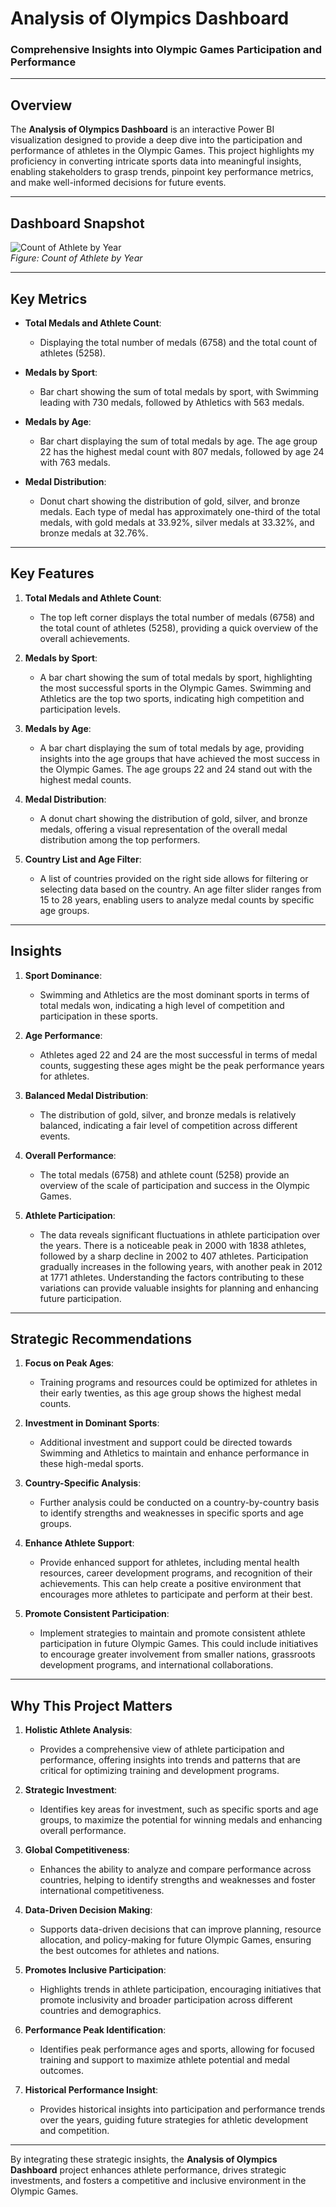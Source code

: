 # **Analysis of Olympics Dashboard**  
### **Comprehensive Insights into Olympic Games Participation and Performance**  

---

## **Overview**  
The **Analysis of Olympics Dashboard** is an interactive Power BI visualization designed to provide a deep dive into the participation and performance of athletes in the Olympic Games. This project highlights my proficiency in converting intricate sports data into meaningful insights, enabling stakeholders to grasp trends, pinpoint key performance metrics, and make well-informed decisions for future events.

---

## **Dashboard Snapshot**  

![Count of Athlete by Year](Dashboard_Image.png)  
*Figure: Count of Athlete by Year*  

---

## **Key Metrics**  
- **Total Medals and Athlete Count**:  
   - Displaying the total number of medals (6758) and the total count of athletes (5258).

- **Medals by Sport**:  
   - Bar chart showing the sum of total medals by sport, with Swimming leading with 730 medals, followed by Athletics with 563 medals.

- **Medals by Age**:  
   - Bar chart displaying the sum of total medals by age. The age group 22 has the highest medal count with 807 medals, followed by age 24 with 763 medals.

- **Medal Distribution**:  
   - Donut chart showing the distribution of gold, silver, and bronze medals. Each type of medal has approximately one-third of the total medals, with gold medals at 33.92%, silver medals at 33.32%, and bronze medals at 32.76%.

---

## **Key Features**  

1. **Total Medals and Athlete Count**:  
   - The top left corner displays the total number of medals (6758) and the total count of athletes (5258), providing a quick overview of the overall achievements.

2. **Medals by Sport**:  
   - A bar chart showing the sum of total medals by sport, highlighting the most successful sports in the Olympic Games. Swimming and Athletics are the top two sports, indicating high competition and participation levels.

3. **Medals by Age**:  
   - A bar chart displaying the sum of total medals by age, providing insights into the age groups that have achieved the most success in the Olympic Games. The age groups 22 and 24 stand out with the highest medal counts.

4. **Medal Distribution**:  
   - A donut chart showing the distribution of gold, silver, and bronze medals, offering a visual representation of the overall medal distribution among the top performers.

5. **Country List and Age Filter**:  
   - A list of countries provided on the right side allows for filtering or selecting data based on the country. An age filter slider ranges from 15 to 28 years, enabling users to analyze medal counts by specific age groups.

---

## **Insights**  

1. **Sport Dominance**:  
   - Swimming and Athletics are the most dominant sports in terms of total medals won, indicating a high level of competition and participation in these sports.

2. **Age Performance**:  
   - Athletes aged 22 and 24 are the most successful in terms of medal counts, suggesting these ages might be the peak performance years for athletes.

3. **Balanced Medal Distribution**:  
   - The distribution of gold, silver, and bronze medals is relatively balanced, indicating a fair level of competition across different events.

4. **Overall Performance**:  
   - The total medals (6758) and athlete count (5258) provide an overview of the scale of participation and success in the Olympic Games.
  
5. **Athlete Participation**:
   - The data reveals significant fluctuations in athlete participation over the years. There is a noticeable peak in 2000 with 1838 athletes, followed by a sharp decline in 2002 to 407 athletes. Participation gradually increases in the following years, with another peak in 2012 at 1771 athletes. Understanding the factors contributing to these variations can provide valuable insights for planning and enhancing future participation.

---

## **Strategic Recommendations**  

1. **Focus on Peak Ages**:  
   - Training programs and resources could be optimized for athletes in their early twenties, as this age group shows the highest medal counts.

2. **Investment in Dominant Sports**:  
   - Additional investment and support could be directed towards Swimming and Athletics to maintain and enhance performance in these high-medal sports.

3. **Country-Specific Analysis**:  
   - Further analysis could be conducted on a country-by-country basis to identify strengths and weaknesses in specific sports and age groups.

4. **Enhance Athlete Support**:  
   - Provide enhanced support for athletes, including mental health resources, career development programs, and recognition of their achievements. This can help create a positive environment that encourages more athletes to participate and perform at their best.

5. **Promote Consistent Participation**:  
   - Implement strategies to maintain and promote consistent athlete participation in future Olympic Games. This could include initiatives to encourage greater involvement from smaller nations, grassroots development programs, and international collaborations.

---

## **Why This Project Matters**  
1. **Holistic Athlete Analysis**:  
      - Provides a comprehensive view of athlete participation and performance, offering insights into trends and patterns that are critical for optimizing training and development programs.

2. **Strategic Investment**:  
      - Identifies key areas for investment, such as specific sports and age groups, to maximize the potential for winning medals and enhancing overall performance.

3. **Global Competitiveness**:  
      - Enhances the ability to analyze and compare performance across countries, helping to identify strengths and weaknesses and foster international competitiveness.

4. **Data-Driven Decision Making**:  
      - Supports data-driven decisions that can improve planning, resource allocation, and policy-making for future Olympic Games, ensuring the best outcomes for athletes and nations.

5. **Promotes Inclusive Participation**:  
      - Highlights trends in athlete participation, encouraging initiatives that promote inclusivity and broader participation across different countries and demographics.

6. **Performance Peak Identification**:  
      - Identifies peak performance ages and sports, allowing for focused training and support to maximize athlete potential and medal outcomes.

7. **Historical Performance Insight**:  
      - Provides historical insights into participation and performance trends over the years, guiding future strategies for athletic development and competition.

---

By integrating these strategic insights, the **Analysis of Olympics Dashboard** project enhances athlete performance, drives strategic investments, and fosters a competitive and inclusive environment in the Olympic Games.
